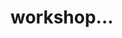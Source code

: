 <h1 id="title">workshop...</h1>
<span id="secondary-title"></span>
<div id="workshop-container"></div>

<script>
	
// ---------------------------- //
//                            	//
//	  Function to get URL    	//
//                            	//
// ---------------------------- //
function init(){
	console.log("in workshop index...")
	console.log(data)
	// Get URL parameters
	var params = getUrlParams();
	
	// Check if "val" parameter exists and set it as a variable
	var id = params["id"];
	
	// add id to the input
	if (id == undefined) {
		id = "No value found";

	}
	else
	{		
		createWorkshop(id);	
	}
}
	
function createWorkshop(id) {
	// find the workshop in the workshops array
	let workshop = data.learn[id];
	// add the title
	// get the h1 element title
	let title = document.getElementById('title');
	title.innerHTML = workshop[0];
	title.tabIndex = 0;

	// add secondary title
	let secondaryTitle = document.getElementById('secondary-title');
	secondaryTitle.innerHTML = workshop[1];
	secondaryTitle.tabIndex = 0;

	// create a div for the workshop
	let workshopDiv = document.createElement('div');
	workshopDiv.className = 'workshop';

	// add the youtube video
	let video = document.createElement('div');
	video.innerHTML = workshop[7];
	// add alt and title tags
	video.alt = workshop[1];
	video.title = workshop[1];
	video.tabIndex = 0;
	
	workshopDiv.appendChild(video);

	// add the link to the youtube video
	if (workshop[5] != "") {
		let link = document.createElement('a');
		link.href = workshop[5];
		link.innerHTML = "Watch on YouTube";
		link.tabIndex = 0;
		workshopDiv.appendChild(link);
	}	

	// add the description
	let description = document.createElement('p');
	description.innerHTML = workshop[3];
	description.tabIndex = 0;
	workshopDiv.appendChild(description);

	// add the tags
	let tags = workshop[6].split(',');
	let tagContainer = document.createElement('div');
	tagContainer.className = 'tag-container';
	tags.forEach(function(tag) {
		let tagDiv = document.createElement('div');
		tagDiv.className = 'tag';
		tagDiv.innerHTML = tag.trim();
		tagDiv.tabIndex = 0;
		tagContainer.appendChild(tagDiv);
	});
	workshopDiv.appendChild(tagContainer);

	// add the workshop to the page
	document.getElementById('workshop-container').appendChild(workshopDiv);
}

// Ensure init is called after data is loaded
document.addEventListener('dataLoaded', function() {
	init();
});
</script>